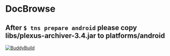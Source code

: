 # DocBrowse

## After `$ tns prepare android` please copy libs/plexus-archiver-3.4.jar to platforms/android

[![BuddyBuild](https://dashboard.buddybuild.com/api/statusImage?appID=58f94e471a7baf00012b4d01&branch=master&build=latest)](https://dashboard.buddybuild.com/apps/58f94e471a7baf00012b4d01/build/latest?branch=master)
